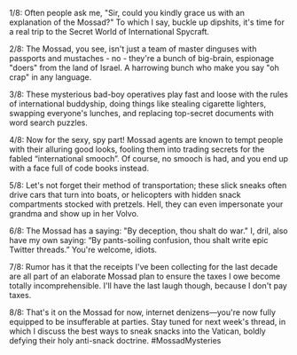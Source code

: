 1/8: Often people ask me, "Sir, could you kindly grace us with an explanation of the Mossad?" To which I say, buckle up dipshits, it's time for a real trip to the Secret World of International Spycraft.

2/8: The Mossad, you see, isn't just a team of master dinguses with passports and mustaches - no - they're a bunch of big-brain, espionage "doers" from the land of Israel. A harrowing bunch who make you say "oh crap" in any language.

3/8: These mysterious bad-boy operatives play fast and loose with the rules of international buddyship, doing things like stealing cigarette lighters, swapping everyone's lunches, and replacing top-secret documents with word search puzzles.

4/8: Now for the sexy, spy part! Mossad agents are known to tempt people with their alluring good looks, fooling them into trading secrets for the fabled “international smooch”. Of course, no smooch is had, and you end up with a face full of code books instead.

5/8: Let's not forget their method of transportation; these slick sneaks often drive cars that turn into boats, or helicopters with hidden snack compartments stocked with pretzels. Hell, they can even impersonate your grandma and show up in her Volvo.

6/8: The Mossad has a saying: "By deception, thou shalt do war." I, dril, also have my own saying: “By pants-soiling confusion, thou shalt write epic Twitter threads.” You're welcome, idiots.

7/8: Rumor has it that the receipts I've been collecting for the last decade are all part of an elaborate Mossad plan to ensure the taxes I owe become totally incomprehensible. I'll have the last laugh though, because I don't pay taxes. 

8/8: That's it on the Mossad for now, internet denizens—you're now fully equipped to be insufferable at parties. Stay tuned for next week's thread, in which I discuss the best ways to sneak snacks into the Vatican, boldly defying their holy anti-snack doctrine. #MossadMysteries